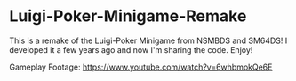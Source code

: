 # Luigi-Poker-Minigame-Remake
This is a remake of the Luigi-Poker Minigame from NSMBDS and SM64DS!
I developed it a few years ago and now I'm sharing the code. Enjoy!

Gameplay Footage: https://www.youtube.com/watch?v=6whbmokQe6E
